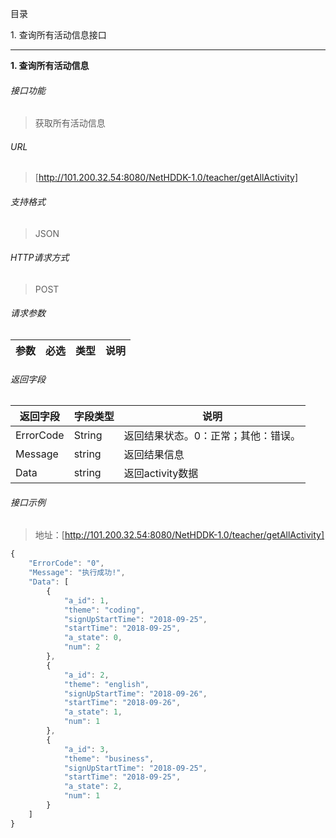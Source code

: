 目录

1\. 查询所有活动信息接口

---

**1\. 查询所有活动信息**
###### 接口功能
> 获取所有活动信息

###### URL
> [http://101.200.32.54:8080/NetHDDK-1.0/teacher/getAllActivity]

###### 支持格式
> JSON

###### HTTP请求方式
> POST

###### 请求参数
|参数|必选|类型|说明|
|---|---|---|---|

###### 返回字段
|返回字段|字段类型|说明                              |
|---|---|---|
|ErrorCode   |String    |返回结果状态。0：正常；其他：错误。   |
|Message  |string | 返回结果信息                      |
|Data |string |返回activity数据                         |

###### 接口示例
> 地址：[http://101.200.32.54:8080/NetHDDK-1.0/teacher/getAllActivity]
``` javascript
{
    "ErrorCode": "0",
    "Message": "执行成功!",
    "Data": [
        {
            "a_id": 1,
            "theme": "coding",
            "signUpStartTime": "2018-09-25",
            "startTime": "2018-09-25",
            "a_state": 0,
            "num": 2
        },
        {
            "a_id": 2,
            "theme": "english",
            "signUpStartTime": "2018-09-26",
            "startTime": "2018-09-26",
            "a_state": 1,
            "num": 1
        },
        {
            "a_id": 3,
            "theme": "business",
            "signUpStartTime": "2018-09-25",
            "startTime": "2018-09-25",
            "a_state": 2,
            "num": 1
        }
    ]
}

